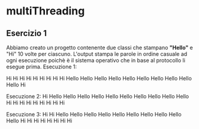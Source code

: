 # multiThreading
## Esercizio 1 
Abbiamo creato un progetto contenente due classi che stampano **"Hello"** e "Hi" 10 volte per ciascuno. L'output stampa le parole in ordine casuale ad ogni esecuzione poichè è il sistema operativo che in base al protocollo li esegue prima.
Esecuzione 1:

Hi
Hi
Hi
Hi
Hi
Hi
Hi
Hi
Hi
Hello
Hello
Hello
Hello
Hello
Hello
Hello
Hello
Hello
Hello
Hi

Esecuzione 2:
Hi
Hello
Hello
Hello
Hello
Hello
Hello
Hello
Hello
Hello
Hello
Hi
Hi
Hi
Hi
Hi
Hi
Hi
Hi
Hi

Esecuzione 3:
Hi
Hi
Hello
Hello
Hello
Hello
Hello
Hello
Hello
Hello
Hello
Hello
Hi
Hi
Hi
Hi
Hi
Hi
Hi
Hi
